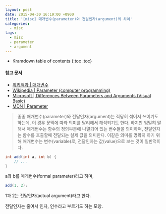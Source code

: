 ```yaml
---
layout: post
date: 2015-04-30 16:19:00 +0900
title: '[misc] 매개변수(parameter)와 전달인자(argument)의 차이'
categories:
  - misc
tags:
  - misc
  - parameter
  - argument
---
```


* Kramdown table of contents
{:toc .toc}

#### 참고 문서

- [위키백과 | 매개변수](https://ko.wikipedia.org/wiki/%EB%A7%A4%EA%B0%9C%EB%B3%80%EC%88%98)
- [Wikipedia | Parameter (computer programming)](https://en.wikipedia.org/wiki/Parameter_%28computer_programming%29)
- [Microsoft | Differences Between Parameters and Arguments (Visual Basic)](https://learn.microsoft.com/en-us/dotnet/visual-basic/programming-guide/language-features/procedures/differences-between-parameters-and-arguments?redirectedfrom=MSDN)
- [MDN | Parameter](https://developer.mozilla.org/en-US/docs/Glossary/Parameter)

> 종종 매개변수(parameter)와 전달인자(argument)는 적당히 섞어서 쓰이기도 하는데, 이 경우 문맥에 따라 의미를 달리해서 해석되기도 한다. 하지만 엄밀히 말해서 매개변수는 함수의 정의부분에 나열되어 있는 변수들을 의미하며, 전달인자는 함수를 호출할때 전달되는 실제 값을 의미한다. 이같은 의미를 명확히 하기 위해 매개변수는 변수(variable)로, 전달인자는 값(value)으로 보는 것이 일반적이다.

```java
int add(int a, int b) {
    // ...
}
```

a와 b를 매개변수(formal parameter)라고 하며,

```java
add(1, 2);
```

1과 2는 전달인자(actual argument)라고 한다.

전달인자는 줄여서 인자, 인수라고 부르기도 하는 모양.
